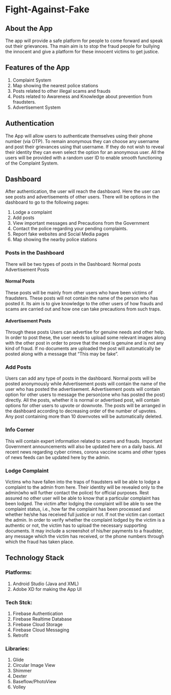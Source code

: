 # Fight-Against-Fake

## About the App
The app will provide a safe platform for people to come forward and speak out their grievances. Tha main aim is to stop the fraud people for bullying the innocent and give a platform for these innocent victims to get justice.

## Features of the App
1) Complaint System 
2) Map showing the nearest police stations
3) Posts related to other illegal scams and frauds
4) Posts related to Awareness and Knowledge about prevention from fraudsters.
5) Advertisement System

## Authentication
The App will allow users to authenticate themselves using their phone number (via OTP). To remain anonymous they can choose any username and post their grievances using that username. If they do not wish to reveal their identity they can even select the option for an anonymous user. All the users will be provided with a random user ID to enable smooth functioning of the Complaint System.

## Dashboard
After authentication, the user will reach the dashboard. Here the user can see posts and advertisements of other users. There will be options in the dashboard to go to the following pages:
1) Lodge a complaint 
2) Add posts
3) View important messages and Precautions from the Government
4) Contact the police regarding your pending complaints.
5) Report fake websites and Social Media pages
6) Map showing the nearby police stations

### Posts in the Dashboard
There will be two types of posts in the Dashboard:
  Normal posts 
  Advertisement Posts
  
  #### Normal Posts
  These posts will be mainly from other users who have been victims of fraudsters. These posts will not contain the name of the person who has posted it. Its aim is to give knowledge to the other users of how frauds and scams are carried out and how one can take precautions from such traps.
  
  #### Advertisement Posts
  Through these posts Users can advertise for genuine needs and other help. In order to post these, the user needs to upload some relevant images along with the other post in order to prove that the need is genuine and is not any kind of fraud. If no documents are uploaded the post will automatically be posted along with a message that “This may be fake”.
  
### Add Posts
Users can add any type of posts in the dashboard. Normal posts will be posted anonymously while Advertisement posts will contain the name of the user who has posted the advertisement. Advertisement posts will contain option for other users to message the person(one who has posted the post) directly. All the posts, whether it is normal or advertised post, will contain options for other users to upvote or downvote. The posts will be arranged in the dashboard according to decreasing order of the number of upvotes. Any post containing more than 10 downvotes will be automatically deleted.  

### Info Corner
This will contain expert information related to scams and frauds. Important Government announcements will also be updated here on a daily basis.  All recent news regarding cyber crimes, corona vaccine scams and other types of news feeds can be updated here by the admin.

### Lodge Complaint
Victims who have fallen into the traps of fraudsters will be able to lodge a complaint to the admin from here. Their identity will be revealed only to the admin(who will further contact the police) for official purposes. Rest assured no other user will be able to know that a particular complaint has been lodged. The victim after lodging the complaint will be able to see the complaint status, i.e., how far the complaint has been processed and whether he/she has received full justice or not. If not the victim can contact the admin.
In order to verify whether the complaint lodged by the victim is a authentic or not, the victim has to upload the necessary supporting documents. It may include a screenshot of his/her payments to a fraudster, any message which the victim has received, or the phone numbers through which the fraud has taken place.

## Technology Stack
 ### Platforms:
 1) Android Studio (Java and XML)
 2) Adobe XD for making the App UI
 ### Tech Stck:
 1) Firebase Authentication
 2) Firebase Realtime Database
 3) Firebase Cloud Storage
 4) Firebase Cloud Messaging
 5) Retrofit
 ### Libraries:
 1) Glide
 2) Circular Image View
 3) Shimmer
 4) Dexter
 5) Baseflow/PhotoView
 6) Volley
 







